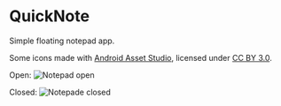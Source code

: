 QuickNote
=========

Simple floating notepad app.

Some icons made with [Android Asset Studio](http://romannurik.github.io/AndroidAssetStudio/index.html), licensed under [CC BY 3.0](http://creativecommons.org/licenses/by/3.0/).

Open:
![Notepad open](http://i.imgur.com/6XJyM1J.png)

Closed:
![Notepade closed](http://i.imgur.com/gOn2tjF.png)